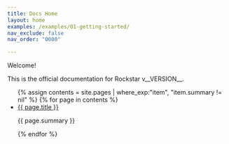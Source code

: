 ```yaml
---
title: Docs Home
layout: home
examples: /examples/01-getting-started/
nav_exclude: false
nav_order: "0000"

---
```


Welcome!

This is the official documentation for Rockstar v__VERSION__.

<ul id="index-nav">
{% assign contents = site.pages | where_exp:"item", "item.summary != nil" %}
{% for page in contents %}
    <li>
        <a href="{{ page.url | relative_url }}">{{ page.title }}</a>
        <p>{{ page.summary }}</p>
</li>
{% endfor %}
</ul>
